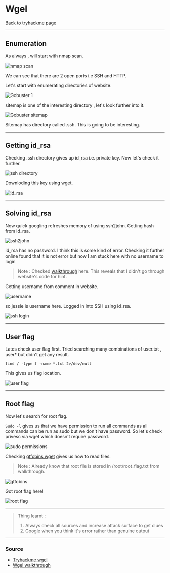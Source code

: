 # Wgel
[Back to tryhackme page](../Tryhackme.md)
- --
## Enumeration
As always , will start with nmap scan.

![nmap scan](nmap%20scan.png)

We can see that there are 2 open ports i.e SSH and HTTP.

Let's start with enumerating directories of website.

![Gobuster 1](Gobuster%201.png)

sitemap is one of the interesting directory , let's look further into it.

![Gobuster sitemap](Gobuster%202.png)

Sitemap has directory called .ssh. This is going to be interesting.
- --
## Getting id_rsa
Checking .ssh directory gives up id_rsa i.e. private key. Now let's check it further.

![ssh directory](ssh%20directory.png)

Downloding this key using wget.

![id_rsa](id_rsa.png)

- --
## Solving id_rsa
Now quick googling refreshes memory of using ssh2john. Getting hash from id_rsa.

![ssh2john](ssh2john.png)

id_rsa has no password. I think this is some kind of error. Checking it further online found that it is not error but now I am stuck here with no username to login

> Note : Checked [walkthrough](https://yebberdog.medium.com/try-hack-me-wgel-walkthrough-e28b9e7a1d06) here. This reveals that I didn't go through website's code for hint.

Getting username from comment in website.

![username](username.png)

so jessie is username here.
Logged in into SSH using id_rsa.

![ssh login](ssh%20login.png)

- --
## User flag
Lates check user flag first.
Tried searching many combinations of user.txt , user* but didn't get any result.

```
find / -type f -name *.txt 2>/dev/null
```
This gives us flag location.

![user flag](user%20flag.png)

- --
## Root flag
Now let's search for root flag.

```Sudo -l``` gives us that we have permission to run all commands as all commands can be run as sudo but we don't have password. So let's check privesc via wget which doesn't require password.

![sudo permissions](sudo%20permissions.png)

Checking [gtfobins wget](https://gtfobins.github.io/gtfobins/wget/#file-read) gives us how to read files.

> Note : Already know that root file is stored in /root/root_flag.txt from walkthrough.

![gtfobins](gftobins%20wget.png)

Got root flag here!

![root flag](root%20flag.png)

- --

> Thing learnt :
> 1. Always check all sources and increase attack surface to get clues
> 2. Google when you think it's error rather than genuine output

- --
### Source
- [Tryhackme wgel](https://tryhackme.com/room/wgelctf)
- [Wgel walkthrough](https://yebberdog.medium.com/try-hack-me-wgel-walkthrough-e28b9e7a1d06)